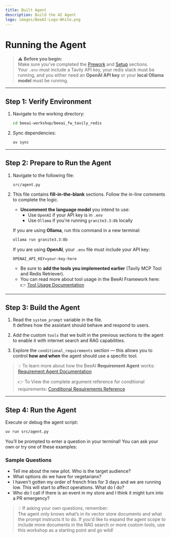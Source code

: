 ```yaml
---
title: Built Agent
description: Build the AI Agent
logo: images/BeeAI-Logo-White.png
---
```

# Running the Agent

> ⚠️ **Before you begin:**  
> Make sure you’ve completed the [Prework](../pre-work/README.md) and [Setup](../setup/README.md) sections.  
> Your `.env` must include a Tavily API key, your redis stack must be running, and you either need an **OpenAI API key** or your **local Ollama model** must be running.

---

## Step 1: Verify Environment

1. Navigate to the working directory:

    ```bash
    cd beeai-workshop/beeai_fw_tavily_redis
    ```

2. Sync dependencies:

    ```bash
    uv sync
    ```

---

## Step 2: Prepare to Run the Agent

1. Navigate to the following file:

    ```text
    src/agent.py
    ```

2. This file contains **fill-in-the-blank** sections. Follow the in-line comments to complete the logic.

    - **Uncomment the language model** you intend to use:
        - Use `OpenAI` if your API key is in `.env`
        - Use `Ollama` if you're running `granite3.3:8b` locally

    If you are using **Ollama**, run this command in a new terminal:

    ```bash
    ollama run granite3.3:8b
    ```

    If you are using **OpenAI**, your `.env` file must include your API key:

    ```env
    OPENAI_API_KEY=your-key-here
    ```

    - Be sure to **add the tools you implemented earlier** (Tavily MCP Tool and Redis Retriever).
    - You can read more about tool usage in the BeeAI Framework here:  
        👉 [Tool Usage Documentation](https://framework.beeai.dev/modules/tools)

---

## Step 3: Build the Agent

1. Read the `system_prompt` variable in the file.  
It defines how the assistant should behave and respond to users.

2. Add the custom `tools` that we built in the previous sections to the agent to enable it with internet search and RAG capabilities.

3. Explore the `conditional_requirements` section — this allows you to control **how and when** the agent should use a specific tool.

> 💡 To learn more about how the BeeAI **Requirement Agent** works:  [Requirement Agent Documentation](https://framework.beeai.dev/experimental/requirement-agent)
>
> 👉 To View the complete argument reference for conditional requirements: [Conditional Requirements Reference](https://framework.beeai.dev/experimental/requirement-agent#complete-parameter-reference)

---

## Step 4: Run the Agent

Execute or debug the agent script:

```bash
uv run src/agent.py
```

You’ll be prompted to enter a question in your terminal! You can ask your own or try one of these examples:

### Sample Questions

- Tell me about the new pilot. Who is the target audience?
- What options do we have for vegetarians?
- I haven't gotten my order of french fries for 3 days and we are running low. This will start to affect operations. What do I do?
- Who do I call if there is an event in my store and I think it might turn into a PR emergency?

> 💡 If asking your own questions, remember:  
> The agent only knows what’s in its vector store documents and what the prompt instructs it to do. If you'd like to expand the agent scope to include more documents in the RAG search or more custom tools, use this workshop as a starting point and go wild!
